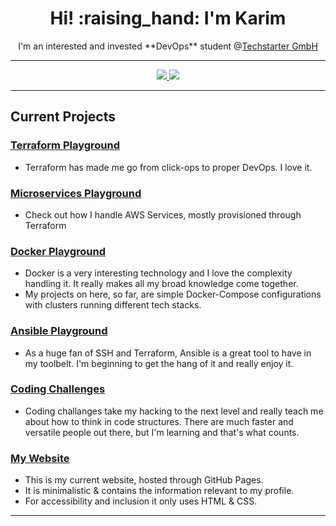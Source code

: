 <h1 align='center'>
    Hi! :raising_hand: I'm Karim
</h1>

<p align='center'>
    I'm an interested and invested **DevOps** student @<a href="https://github.com/techstartergmbh/"Techstarter GmbH"/">Techstarter GmbH</a>
</p>

---

<p align='center'>
    <a href="mailto:karimkarim@duck.com">
    <img src="https://img.shields.io/badge/email-karimkarim%40duck.com-lightgrey">
    <a href="https://www.linkedin.com/in/karim-a-274382265">
    <img src="https://img.shields.io/badge/linkedin-%23007785.svg?&style=for-te-badge&logo=linkedin&logoColor=white" />
    </a>
</p>

---

## Current Projects

### [Terraform Playground](https://github.com/karimkarimson/terraform)
- Terraform has made me go from click-ops to proper DevOps. I love it.

### [Microservices Playground](https://github.com/karimkarimson/microservices)
- Check out how I handle AWS Services, mostly provisioned through Terraform

### [Docker Playground](https://github.com/karimkarimson/docker)
- Docker is a very interesting technology and I love the complexity handling it. It really makes all my broad knowledge come together.
- My projects on here, so far, are simple Docker-Compose configurations with clusters running different tech stacks.

### [Ansible Playground](https://github.com/karimkarimson/ansible)
- As a huge fan of SSH and Terraform, Ansible is a great tool to have in my toolbelt. I'm beginning to get the hang of it and really enjoy it.

### [Coding Challenges](https://github.com/karimkarimson/coding-challenges)
- Coding challanges take my hacking to the next level and really teach me about how to think in code structures. There are much faster and versatile people out there, but I'm learning and that's what counts.

### [My Website](https://aouini.de)
- This is my current website, hosted through GitHub Pages.
- It is minimalistic & contains the information relevant to my profile.
- For accessibility and inclusion it only uses HTML & CSS.

---

<!-- --- -->